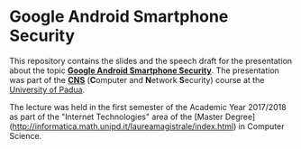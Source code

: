 # Google Android Smartphone Security

This repository contains the slides and the speech draft for the presentation about the topic [**Google Android Smartphone Security**](http://www.math.unipd.it/~conti/teaching/CNS1718/topics.html#Topic21). The presentation was part of the [**CNS**](http://www.math.unipd.it/~conti/teaching/CNS1718/index.html) (**C**omputer and **N**etwork **S**ecurity) course at the [University of Padua](http://www.unipd.it/). 

The lecture was held in the first semester of the Academic Year 2017/2018 as part of the "Internet Technologies" area of the [Master Degree] (http://informatica.math.unipd.it/laureamagistrale/index.html) in Computer Science.
